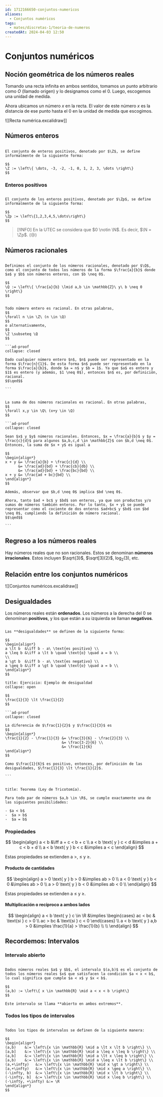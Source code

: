 ```yaml
---
id: 1712166650-conjuntos-numericos
aliases:
  - Conjuntos numéricos
tags:
  - mates/discretas-1/teoria-de-numeros
createdAt: 2024-04-03 12:50
---
```


# Conjuntos numéricos

## Noción geométrica de los números reales

Tomando una recta infinita en ambos sentidos, tomamos un punto arbitrario como $O$ (llamado origen) y lo designamos como el $0$. Luego, escogemos una unidad de medida.

Ahora ubicamos un número $x$ en la recta. El valor de este número $x$ es la distancia de ese punto hasta el $0$ en la unidad de medida que escogimos.

![[Recta numérica.excalidraw]]

## Números enteros

```ad-definition

El conjunto de enteros positivos, denotado por $\Z$, se define informalmente de la siguiente forma:

$$
\Z := \left\{ \dots, -3, -2, -1, 0, 1, 2, 3, \dots \right\}
$$

```

### Enteros positivos

```ad-definition

El conjunto de los enteros positivos, denotado por $\Zp$, se define informalmente de la siguiente forma:

$$
\Zp := \left\{1,2,3,4,5,\dots\right\}
$$

```

> [!INFO] En la UTEC se considera que $0 \notin \N$. Es decir, $\N = \Zp$. (😢)

## Números racionales

```ad-definition

Definimos el conjunto de los números racionales, denotado por $\Q$, como el conjunto de todos los números de la forma $\frac{a}{b}$ donde $a$ y $b$ son números enteros, con $b \neq 0$.

$$
\Q := \left\{ \frac{a}{b} \lmid a,b \in \mathbb{Z}\ y\ b \neq 0 \right\}
$$

```

````ad-theorem

Todo número entero es racional. En otras palabras,
$$
\forall n \in \Z\ (n \in \Q)
$$
o alternativamente,
$$
\Z \subseteq \Q
$$

```ad-proof
collapse: closed

Dado cualquier número entero $n$, $n$ puede ser representado en la forma $\frac{n}{1}$. De esta forma $n$ puede ser representado en la forma $\frac{a}{b}$, donde $a = n$ y $b = 1$. Ya que $a$ es entero y $1$ es entero (y además, $1 \neq 0$), entonces $n$ es, por definición, racional.
$$\qed$$

```

````

````ad-theorem

La suma de dos números racionales es racional. En otras palabras,
$$
\forall x,y \in \Q\ (x+y \in \Q)
$$

```ad-proof
collapse: closed

Sean $x$ y $y$ números racionales. Entonces, $x = \frac{a}{b}$ y $y = \frac{c}{d}$ para algunos $a,b,c,d \in \mathbb{Z}$ con $b,d \neq 0$. Entonces, la suma de $x + y$ es igual a

$$
\begin{align*}
x + y &= \frac{a}{b} + \frac{c}{d} \\
      &= \frac{ad}{bd} + \frac{cb}{db} \\
      &= \frac{ad}{bd} + \frac{bc}{bd} \\
x + y &= \frac{ad + bc}{bd} \\
\end{align*}
$$

Además, observar que $b,d \neq 0$ implica $bd \neq 0$.

Ahora, tanto $ad + bc$ y $bd$ son enteros, ya que son productos y/o sumas de números también enteros. Por lo tanto, $x + y$ se puede representar como el cociente de dos enteros $ad+bc$ y $bd$ con $bd \neq 0$, cumpliendo la definición de número racional.
$$\qed$$

```

````

## Regreso a los números reales

Hay números reales que no son racionales. Estos se denominan **números irracionales**. Estos incluyen $\sqrt{3}$, $\sqrt[3]{2}$, $\log_2(3)$, etc.

## Relación entre los conjuntos numéricos

![[Conjuntos numéricos.excalidraw]]

## Desigualdades

Los números reales están **ordenados**. Los números a la derecha del $0$ se denominan **positivos**, y los que están a su izquierda se llaman **negativos**.

```ad-definition

Las **desigualdades** se definen de la siguiente forma:

$$
\begin{align*}
a \lt b  &\iff b - a\ \text{es positivo} \\
a \leq b &\iff a \lt b \quad \text{o} \quad a = b \\
\\
a \gt b  &\iff b - a\ \text{es negativo} \\
a \geq b &\iff a \gt b \quad \text{o} \quad a = b \\
\end{align*}
$$

```

````ad-exercise
title: Ejercicio: Ejemplo de desigualdad
collapse: open

$$
\frac{1}{3} \lt \frac{1}{2}
$$

```ad-proof
collapse: closed

La diferencia de $\frac{1}{2}$ y $\frac{1}{3}$ es
$$
\begin{align*}
\frac{1}{2} - \frac{1}{3} &= \frac{3}{6} - \frac{2}{3} \\
                          &= \frac{3-2}{6} \\
                          &= \frac{1}{6}
\end{align*}
$$

Como $\frac{1}{6}$ es positivo, entonces, por definición de las desigualdades, $\frac{1}{3} \lt \frac{1}{2}$.

```


````

```ad-theorem
title: Teorema (Ley de Tricotomía).

Para todo par de números $a,b \in \R$, se cumple exactamente una de las siguientes posibilidades:

- $a < b$
-  $a > b$
-  $a = b$

```

### Propiedades

$$
\begin{align}
          a < b &\iff a + c < b + c \\
a < b \text{ y } c < d &\implies a + c < b + d \\
a < b \text{ y } b < c &\implies a < c
\end{align}
$$

Estas propiedades se extienden a $>$, $\leq$ y $\geq$.

#### Producto de cantidades

$$
\begin{align}
a > 0 \text{ y } b > 0 &\implies ab > 0 \\
a < 0 \text{ y } b < 0 &\implies ab > 0 \\
a > 0 \text{ y } b < 0 &\implies ab < 0 \\
\end{align}
$$

Estas propiedades se extienden a $\leq$ y $\geq$.

#### Multiplicación o recíproco a ambos lados

$$
\begin{align}
a < b \text{ y } c \in \R &\implies \begin{cases}
ac < bc & \text{si } c > 0 \\
ac > bc & \text{si } c < 0
\end{cases} \\
a < b \text{ y } a,b > 0 &\implies \frac{1}{a} > \frac{1}{b} \\
 \\
\end{align}
$$

## Recordemos: Intervalos

### Intervalo abierto

```ad-definition

Dados números reales $a$ y $b$, el intervalo $(a,b)$ es el conjunto de todos los números reales $x$ que satisfacen la condición $a < x < b$, lo cual significa que cumple $a < x$ y $x < b$.

$$
(a,b) := \left\{ x \in \mathbb{R} \mid a < x < b \right\}
$$

Este intervalo se llama **abierto en ambos extremos**.

```

### Todos los tipos de intervalos

```ad-definition

Todos los tipos de intervalos se definen de la siguiente manera:

$$
\begin{align*}
(a,b)    &:= \left\{x \in \mathbb{R} \mid a \lt x \lt b \right\} \\
[a,b]    &:= \left\{x \in \mathbb{R} \mid a \leq x \leq b \right\} \\
(a,b]    &:= \left\{x \in \mathbb{R} \mid a \lt x \leq b \right\} \\
[a,b)    &:= \left\{x \in \mathbb{R} \mid a \leq x \lt b \right\} \\
(a,+\infty)   &:= \left\{x \in \mathbb{R} \mid x \gt a \right\} \\
[a,+\infty)   &:= \left\{x \in \mathbb{R} \mid x \geq a \right\} \\
(-\infty, b)  &:= \left\{x \in \mathbb{R} \mid x \lt b \right\} \\
(-\infty, b]  &:= \left\{x \in \mathbb{R} \mid x \leq b \right\} \\
(-\infty, +\infty) &:= \R
\end{align*}
$$

```
